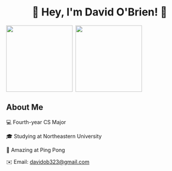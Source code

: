 <h1 align="center">👋 Hey, I'm David O'Brien! 👋</h1>

<a><img align="center" src="https://github-readme-stats.vercel.app/api?username=davidob1&show_icons=true&theme=tokyonight" style="height:179px;"/></a>
<a>&nbsp;<img align="center" src="https://github-readme-stats.vercel.app/api/top-langs/?username=davidob1&layout=compact&theme=radical&langs_count=6" style="height:179px;"/></a>

<h2 align="left">About Me</h2>

💻 Fourth-year CS Major

🎓 Studying at Northeastern University

🏓 Amazing at Ping Pong

✉️ Email: davidob323@gmail.com
